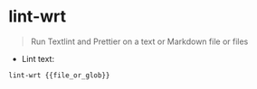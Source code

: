 # lint-wrt

> Run Textlint and Prettier on a text or Markdown file or files

- Lint text:

`lint-wrt {{file_or_glob}}`
